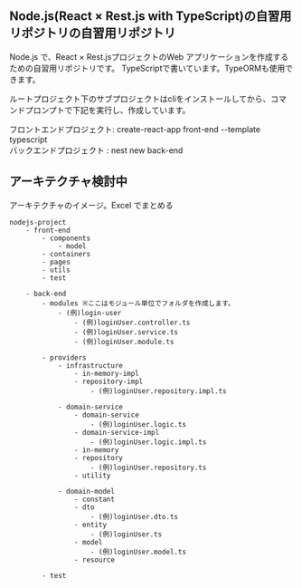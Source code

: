## Node.js(React × Rest.js with TypeScript)の自習用リポジトリの自習用リポジトリ

Node.js で、React × Rest.jsプロジェクトのWeb アプリケーションを作成するための自習用リポジトリです。
TypeScriptで書いています。TypeORMも使用できます。

ルートプロジェクト下のサブプロジェクトはcliをインストールしてから、コマンドプロンプトで下記を実行し、作成しています。

フロントエンドプロジェクト: create-react-app front-end --template typescript  
バックエンドプロジェクト : nest new back-end

## アーキテクチャ検討中

アーキテクチャのイメージ。Excel でまとめる

```
nodejs-project
    - front-end
        - components
            - model
        - containers
        - pages
        - utils
        - test

    - back-end
        - modules ※ここはモジュール単位でフォルダを作成します。
            - (例)login-user  
                - (例)loginUser.controller.ts
                - (例)loginUser.service.ts
                - (例)loginUser.module.ts

        - providers
            - infrastructure
                - in-memory-impl
                - repository-impl
                    - (例)loginUser.repository.impl.ts

            - domain-service
                - domain-service
                    - (例)loginUser.logic.ts
                - domain-service-impl
                    - (例)loginUser.logic.impl.ts
                - in-memory
                - repository
                    - (例)loginUser.repository.ts
                - utility

            - domain-model
                - constant
                - dto
                    - (例)loginUser.dto.ts
                - entity
                    - (例)loginUser.ts
                - model
                    - (例)loginUser.model.ts
                - resource

        - test
```    
